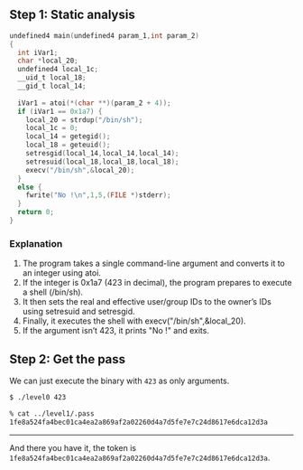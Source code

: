 ## Step 1: Static analysis

```c
undefined4 main(undefined4 param_1,int param_2)
{
  int iVar1;
  char *local_20;
  undefined4 local_1c;
  __uid_t local_18;
  __gid_t local_14;
  
  iVar1 = atoi(*(char **)(param_2 + 4));
  if (iVar1 == 0x1a7) {
    local_20 = strdup("/bin/sh");
    local_1c = 0;
    local_14 = getegid();
    local_18 = geteuid();
    setresgid(local_14,local_14,local_14);
    setresuid(local_18,local_18,local_18);
    execv("/bin/sh",&local_20);
  }
  else {
    fwrite("No !\n",1,5,(FILE *)stderr);
  }
  return 0;
}
```

### Explanation
1. The program takes a single command-line argument and converts it to an integer using atoi.
2. If the integer is 0x1a7 (423 in decimal), the program prepares to execute a shell (/bin/sh).
3. It then sets the real and effective user/group IDs to the owner’s IDs using setresuid and setresgid.
4. Finally, it executes the shell with execv("/bin/sh",&local_20).
5. If the argument isn’t 423, it prints "No !" and exits.

## Step 2: Get the pass
We can just execute the binary with `423` as only arguments.

```bash
$ ./level0 423

% cat ../level1/.pass
1fe8a524fa4bec01ca4ea2a869af2a02260d4a7d5fe7e7c24d8617e6dca12d3a
```
---

And there you have it, the token is `1fe8a524fa4bec01ca4ea2a869af2a02260d4a7d5fe7e7c24d8617e6dca12d3a`.